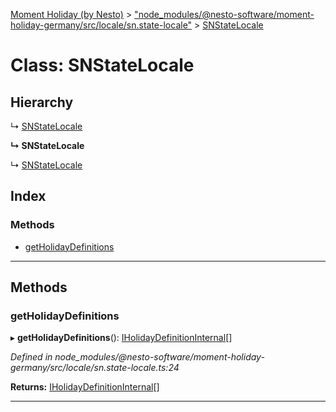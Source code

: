 [Moment Holiday (by Nesto)](../README.md) > ["node_modules/@nesto-software/moment-holiday-germany/src/locale/sn.state-locale"](../modules/_node_modules__nesto_software_moment_holiday_germany_src_locale_sn_state_locale_.md) > [SNStateLocale](../classes/_node_modules__nesto_software_moment_holiday_germany_src_locale_sn_state_locale_.snstatelocale.md)

# Class: SNStateLocale

## Hierarchy

↳  [SNStateLocale](_node_modules__nesto_software_moment_holiday_germany_src_locale_sn_state_locale_.snstatelocale.md)

**↳ SNStateLocale**

↳  [SNStateLocale](_node_modules__nesto_software_moment_holiday_germany_src_locale_sn_state_locale_.snstatelocale.md)

## Index

### Methods

* [getHolidayDefinitions](_node_modules__nesto_software_moment_holiday_germany_src_locale_sn_state_locale_.snstatelocale.md#getholidaydefinitions)

---

## Methods

<a id="getholidaydefinitions"></a>

###  getHolidayDefinitions

▸ **getHolidayDefinitions**(): [IHolidayDefinitionInternal](../interfaces/_node_modules__nesto_software_moment_holiday_core_src_holiday_definition_interface_.iholidaydefinitioninternal.md)[]

*Defined in node_modules/@nesto-software/moment-holiday-germany/src/locale/sn.state-locale.ts:24*

**Returns:** [IHolidayDefinitionInternal](../interfaces/_node_modules__nesto_software_moment_holiday_core_src_holiday_definition_interface_.iholidaydefinitioninternal.md)[]

___

